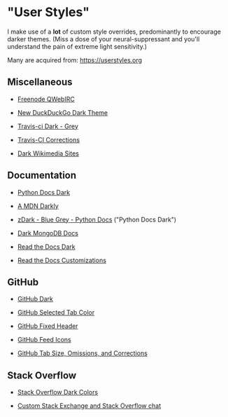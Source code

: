 # "User Styles"

I make use of a **lot** of custom style overrides, predominantly to encourage darker themes. (Miss a dose of your neural-suppressant and you'll understand the pain of extreme light sensitivity.)

Many are acquired from: https://userstyles.org


## Miscellaneous

* [Freenode QWebIRC](https://userstyles.org/styles/121454/charcoal-qwebirc)

* [New DuckDuckGo Dark Theme](https://userstyles.org/styles/101431/new-duckduckgo-dark-theme)

* [Travis-ci Dark - Grey](https://userstyles.org/styles/169366/travis-ci-dark-grey)

* [Travis-CI Corrections](./travis-ci.css)

* [Dark Wikimedia Sites](./wikimedia.css)


## Documentation

* [Python Docs Dark](https://userstyles.org/styles/140124/python-docs-dark)

* [A MDN Darkly](https://userstyles.org/styles/139747/a-mdn-darkly)

* [zDark - Blue Grey - Python Docs](https://userstyles.org/styles/130597/zdark-blue-grey-python-docs) ("Python Docs Dark")

* [Dark MongoDB Docs](https://userstyles.org/styles/152032/dark-mongodb-docs)

* [Read the Docs Dark](https://userstyles.org/styles/159458/read-the-docs-dark)

* [Read the Docs Customizations](./rtd.css)


## GitHub

* [GitHub Dark](https://stylishthemes.github.io/GitHub-Dark/github-dark.user.css)

* [GitHub Selected Tab Color](https://raw.githubusercontent.com/StylishThemes/GitHub-Selected-Tab-Color/master/github-selected-tab-color.user.css)

* [GitHub Fixed Header](https://github.com/StylishThemes/GitHub-FixedHeader/raw/master/github-fixed-header.user.css)

* [GitHub Feed Icons](https://raw.githubusercontent.com/StylishThemes/GitHub-Feed-Icons/master/github-feed-icons.user.css)

* [GitHub Tab Size, Omissions, and Corrections](./github.css)


## Stack Overflow

* [Stack Overflow Dark Colors](https://userstyles.org/styles/97185/stack-overflow-dark-colors)

* [Custom Stack Exchange and Stack Overflow chat](https://userstyles.org/styles/96444/custom-stack-exchange-and-stack-overflow-chat)
